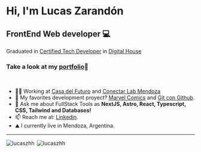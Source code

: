 
<h1 >Hi, I'm Lucas Zarandón</h1>
<h2 >FrontEnd Web developer 💻</h2>
<p >Graduated in <a target="_blank" href="https://www.digitalhouse.com/ar/productos/programacion/certified-tech-developer">Certified Tech Developer</a> in <a target="_blank" href="https://www.digitalhouse.com/ar">Digital House</a></p>
<h3>Take a look at my <a target="_blank" href="https://lucaszarandon.vercel.app/">portfolio</a>📂</h3>
<br>


- 👨‍💻 Working at <a target="_blank" href="https://www.instagram.com/casadelfuturo.godoycruz/">Casa del Futuro</a> and <a target="_blank" href="https://www.instagram.com/conectarlabmendoza/">Conectar Lab Mendoza</a>
- 🎐 My favorites development proyect? <a target="_blank" href="https://ctd-esp-fe3-final-five.vercel.app/">Marvel Comics</a> and <a target="_blank" href="https://git-con-github.netlify.app/">Git con Github</a>.
- 💬 Ask me about FullStack Tools as **NextJS, Astro, React, Typescript, CSS, Tailwind and Databases!**
- 📫 Reach me at: <a target="_blank" href="https://www.linkedin.com/in/lucas-zarandon/" >Linkedin</a>.
- ⛰ I currently live in Mendoza, Argentina.


<hr/>

<p><img align="left" src="https://github-readme-stats.vercel.app/api?username=lucaszhh&show_icons=true&locale=en" alt="lucaszhh" /></p>
<p>&nbsp;<img  src="https://github-readme-stats.vercel.app/api/top-langs?username=lucaszhh&show_icons=true&locale=en&layout=compact" alt="lucaszhh" /></p>



